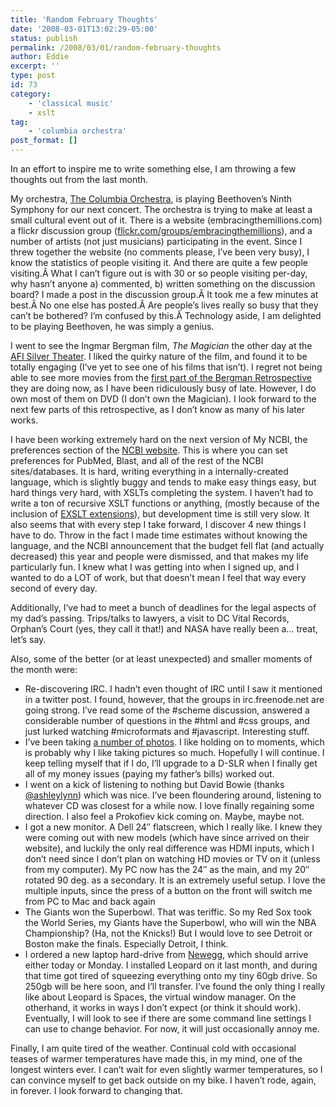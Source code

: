 ```yaml
---
title: 'Random February Thoughts'
date: '2008-03-01T13:02:29-05:00'
status: publish
permalink: /2008/03/01/random-february-thoughts
author: Eddie
excerpt: ''
type: post
id: 73
category:
    - 'classical music'
    - xslt
tag:
    - 'columbia orchestra'
post_format: []
---
```

In an effort to inspire me to write something else, I am throwing a few thoughts out from the last month.

My orchestra, [The Columbia Orchestra](http://columbiaorchestra.org), is playing Beethoven’s Ninth Symphony for our next concert. The orchestra is trying to make at least a small cultural event out of it. There is a website (embracingthemillions.com) a flickr discussion group ([flickr.com/groups/embracingthemillions](http://flickr.com/groups/embracingthemillions)), and a number of artists (not just musicians) participating in the event. Since I threw together the website (no comments please, I’ve been very busy), I know the statistics of people visiting it. And there are quite a few people visiting.Â What I can’t figure out is with 30 or so people visiting per-day, why hasn’t anyone a) commented, b) written something on the discussion board? I made a post in the discussion group.Â It took me a few minutes at best.Â No one else has posted.Â Are people’s lives really so busy that they can’t be bothered? I’m confused by this.Â Technology aside, I am delighted to be playing Beethoven, he was simply a genius.

I went to see the Ingmar Bergman film, *The Magician* the other day at the [AFI Silver Theater](http://afi.com/silver). I liked the quirky nature of the film, and found it to be totally engaging (I’ve yet to see one of his films that isn’t). I regret not being able to see more movies from the [first part of the Bergman Retrospective](http://www.afi.com/silver/new/nowplaying/2008/v5i1/bergman.aspx) they are doing now, as I have been ridiculously busy of late. However, I do own most of them on DVD (I don’t own the Magician). I look forward to the next few parts of this retrospective, as I don’t know as many of his later works.

I have been working extremely hard on the next version of My NCBI, the preferences section of the [NCBI website](http://www.ncbi.nlm.nih.gov/). This is where you can set preferences for PubMed, Blast, and all of the rest of the NCBI sites/databases. It is hard, writing everything in a internally-created language, which is slightly buggy and tends to make easy things easy, but hard things very hard, with XSLTs completing the system. I haven’t had to write a ton of recursive XSLT functions or anything, (mostly because of the inclusion of [EXSLT extensions](http://www.exslt.org/)), but development time is still very slow. It also seems that with every step I take forward, I discover 4 new things I have to do. Throw in the fact I made time estimates without knowing the language, and the NCBI announcement that the budget fell flat (and actually decreased) this year and people were dismissed, and that makes my life particularly fun. I knew what I was getting into when I signed up, and I wanted to do a LOT of work, but that doesn’t mean I feel that way every second of every day.

Additionally, I’ve had to meet a bunch of deadlines for the legal aspects of my dad’s passing. Trips/talks to lawyers, a visit to DC Vital Records, Orphan’s Court (yes, they call it that!) and NASA have really been a… treat, let’s say.

Also, some of the better (or at least unexpected) and smaller moments of the month were:

- Re-discovering IRC. I hadn’t even thought of IRC until I saw it mentioned in a twitter post. I found, however, that the groups in irc.freenode.net are going strong. I’ve read some of the #scheme discussion, answered a considerable number of questions in the #html and #css groups, and just lurked watching #microformats and #javascript. Interesting stuff.
- I’ve been taking [a number of photos](http://flickr.com/people/ed_welker). I like holding on to moments, which is probably why I like taking pictures so much. Hopefully I will continue. I keep telling myself that if I do, I’ll upgrade to a D-SLR when I finally get all of my money issues (paying my father’s bills) worked out.
- I went on a kick of listening to nothing but David Bowie (thanks [@ashleylynn](http://twitter.com/ashleylynn)) which was nice. I’ve been floundering around, listening to whatever CD was closest for a while now. I love finally regaining some direction. I also feel a Prokofiev kick coming on. Maybe, maybe not.
- I got a new monitor. A Dell 24″ flatscreen, which I really like. I knew they were coming out with new models (which have since arrived on their website), and luckily the only real difference was HDMI inputs, which I don’t need since I don’t plan on watching HD movies or TV on it (unless from my computer). My PC now has the 24″ as the main, and my 20″ rotated 90 deg. as a secondary. It is an extremely useful setup. I love the multiple inputs, since the press of a button on the front will switch me from PC to Mac and back again
- The Giants won the Superbowl. That was teriffic. So my Red Sox took the World Series, my Giants have the Superbowl, who will win the NBA Championship? (Ha, not the Knicks!) But I would love to see Detroit or Boston make the finals. Especially Detroit, I think.
- I ordered a new laptop hard-drive from [Newegg](http://newegg.com), which should arrive either today or Monday. I installed Leopard on it last month, and during that time got tired of squeezing everything onto my tiny 60gb drive. So 250gb will be here soon, and I’ll transfer. I’ve found the only thing I really like about Leopard is Spaces, the virtual window manager. On the otherhand, it works in ways I don’t expect (or think it should work). Eventually, I will look to see if there are some command line settings I can use to change behavior. For now, it will just occasionally annoy me.

Finally, I am quite tired of the weather. Continual cold with occasional teases of warmer temperatures have made this, in my mind, one of the longest winters ever. I can’t wait for even slightly warmer temperatures, so I can convince myself to get back outside on my bike. I haven’t rode, again, in forever. I look forward to changing that.